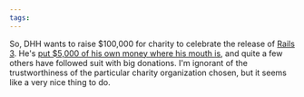 ```yaml
---
tags: 
---
```


So, DHH wants to raise $100,000 for charity to celebrate the release of [Rails 3](/wiki/Rails_3). He's [put $5,000 of his own money where his mouth is](http://mycharitywater.org/p/campaign?campaign_id=6706), and quite a few others have followed suit with big donations. I'm ignorant of the trustworthiness of the particular charity organization chosen, but it seems like a very nice thing to do.

